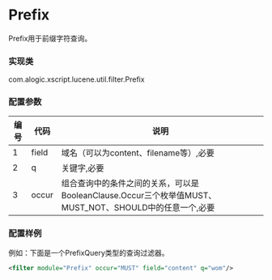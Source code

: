 Prefix
===========

Prefix用于前缀字符查询。

### 实现类

com.alogic.xscript.lucene.util.filter.Prefix

### 配置参数

| 编号 | 代码 | 说明 |
| ---- | ---- | ---- |
| 1 | field | 域名（可以为content、filename等）,必要|
| 2 | q | 关键字,必要 |
| 3 | occur | 组合查询中的条件之间的关系，可以是BooleanClause.Occur三个枚举值MUST、MUST_NOT、SHOULD中的任意一个,必要 | 

### 配置样例

例如：下面是一个PrefixQuery类型的查询过滤器。

```xml
<filter module="Prefix" occur="MUST" field="content" q="wom"/>

```